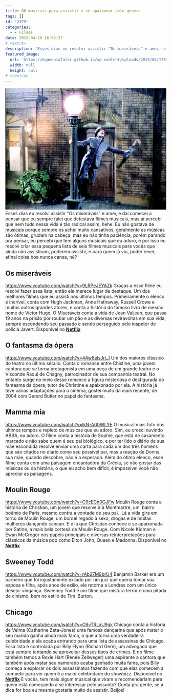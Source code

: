 ```yaml
---
title: 06 musicais para assistir e se apaixonar pelo gênero
tags: []
id: '2379'
categories:
  - - Filmes
date: 2015-04-29 16:53:27
# <extra>
description: 'Esses dias eu resolvi assistir “Os miseráveis” e amei, e daí comecei a pensar que eu sempre falei que detestava filmes musicais, mas aí percebí que nem tudo nessa vida é tão radical assim, hehe. Eu não gostava de musicais porque sempre os achei muito cansativos, geralmente as músicas são ótimas, grudam na cabeça, mas eu não tinha paciência, porém parando pra pensar, eu percebi que tem alguns musicais que eu adoro, e por isso eu resolvi criar essa pequena lista de seis filmes musicais para vocês que ainda não assistiram, poderem assistir, e para quem já viu, poder rever, afinal coisa boa nunca cansa, né? Os miseráveis https://www.youtube.com/watch?v=9LRPeJEYAZk Graças a esse filme eu resolvi fazer essa lista, então ele merece lugar de destaque. Um dos melhores filmes que eu assisti nos últimos tempos. Primeiramente o elenco é incrível, conta &hellip;'
featured_image: 
  url: 'https://oqueeuiafalar.github.io/wp-content/uploads/2015/04/17830_zoom.jpg'
  width: null
  height: null
# </extra>
---
```


[![cena do musical cantando na chuva](/wp-content/uploads/2015/04/17830_zoom.jpg)](/wp-content/uploads/2015/04/17830_zoom.jpg) Esses dias eu resolvi assistir “Os miseráveis” e amei, e daí comecei a pensar que eu sempre falei que detestava filmes musicais, mas aí percebí que nem tudo nessa vida é tão radical assim, hehe. Eu não gostava de musicais porque sempre os achei muito cansativos, geralmente as músicas são ótimas, grudam na cabeça, mas eu não tinha paciência, porém parando pra pensar, eu percebi que tem alguns musicais que eu adoro, e por isso eu resolvi criar essa pequena lista de seis filmes musicais para vocês que ainda não assistiram, poderem assistir, e para quem já viu, poder rever, afinal coisa boa nunca cansa, né?

## Os miseráveis

https://www.youtube.com/watch?v=9LRPeJEYAZk Graças a esse filme eu resolvi fazer essa lista, então ele merece lugar de destaque. Um dos melhores filmes que eu assisti nos últimos tempos. Primeiramente o elenco é incrível, conta com Hugh Jackman, Anne Hathaway, Russell Crowe e muitos outros grandes atores, e conta a história do famoso livro de mesmo nome de Victor Hugo, O Miseráveis conta a vida de Jean Valjean, que passa 19 anos na prisão por roubar um pão e as diversas reviravoltas em sua vida, sempre escondendo seu passado e sendo perseguido pelo inspetor de polícia Javert. Disponível no [**Netflix**](http://www.netflix.com/WiMovie/70244167?trkid=13462047 "Netflix")

## O fantasma da ópera

https://www.youtube.com/watch?v=44w6elsJr\_I Um dos maiores clássico do teatro no último século. Conta o romance entre Chistine, uma jovem cantora que se torna protagonista em uma peça de um grande teatro e o Visconde Raoul de Chagny, patrocinador de sua companhia teatral. No entanto surge no meio desse romance a figura misteriosa e desfigurada do fantasma da ópera, tutor de Christine e apaixonado por ela. A história já teve várias adaptações para o cinema, gostei muito da mais recente, de 2004 com Gerard Butler no papel do fantasma.

## Mamma mia

https://www.youtube.com/watch?v=lkN-A00WLYE O musical mais fofo dos últimos tempos e repleto de músicas que eu adoro. Sim, eu cresci ouvindo ABBA, eu adoro. O filme conta a história de Sophie, que está de casamento marcado e não sabe quem é seu pai biológico, e por ter lido o diário de sua mãe escondida resolve enviar uma carta para cada um dos três homens que são citados no diário como seu possível pai, mas a reação de Donna, sua mãe, quando descobre, não é a esperada. Além do ótimo elenco, esse filme conta com uma paisagem encantadora da Grécia, se não gostar das músicas ou da história, o que eu acho bem difícil, é impossível você não apreciar as paisagens.

## Moulin Rouge

https://www.youtube.com/watch?v=C9cECn0GJFw Moulin Rouge conta a história de Christian, um jovem que resolve ir à Montmartre, um  bairro boêmio de Paris, mesmo contra a vontade de seu pai.  Lá a vida gira em torno de Moulin Rouge, um bordel regado à sexo, drogas e de muitas mulheres dançando cancan. E é lá que Christian conhece e se apaixonada por Satine, a mais bela cortesã de Moulin Rouge. Com Nicole Kidman e Ewan McGregor nos papéis principais e diversas reinterpretações para clássicos da música pop como Elton John, Queen e Madonna. Disponível no [**Netflix**](http://www.netflix.com/WiMovie/60021659?trkid=13752289 "Netflix")

## Sweeney Todd

https://www.youtube.com/watch?v=rAb27M9brU4 Benjamin Barker era um barbeiro que foi injustamente exilado por um juiz que queria tomar sua esposa e filha, após anos de exílio, ele retorna a Londres com um único desejo: vingança. Sweeney Todd é um filme que mistura terror e uma pitada de cinismo, bem no estilo de Tim  Burton.

## Chicago

https://www.youtube.com/watch?v=C6vTRLxU9gk Chicago conta a história de Velma (Catherine Zeta-Jones) uma famosa dançarina que após matar o seu marido ganha ainda mais fama, o que a torna uma verdadeira celebridade e ela acaba entrando para uma lista de assassinas de Chicago. Essa lista é controlada por Billy Flynn (Richard Gere), um advogado que está sempre tentando se aproveitar desses tipos de crimes. E no filme também temos a Roxie Hart (Renée Zellweger) uma aspirante a cantora que também após matar seu namorado acaba ganhado muita fama, pois Billy começa a explorar os dois assassinatos fazendo com que elas comecem a competir para ver quem é a maior celebridade do showbizz. Disponível no [**Netflix**](http://www.netflix.com/WiMovie/60024946?trkid=13752289 "Netflix") E vocês, tem mais algum musical que viram e recomendariam para quem está começando à se interessar pelo assunto? Conta pra gente, se a dica for boa eu mesma gostaria muito de assistir. Beijos!
